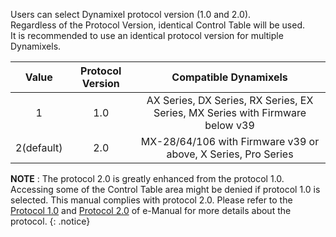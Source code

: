 Users can select Dynamixel protocol version (1.0 and 2.0).  
Regardless of the Protocol Version, identical Control Table will be used.  
It is recommended to use an identical protocol version for multiple Dynamixels.

|   Value    | Protocol Version |                             Compatible Dynamixels                             |
|:----------:|:----------------:|:-----------------------------------------------------------------------------:|
|     1      |       1.0        | AX Series, DX Series, RX Series, EX Series, MX Series with Firmware below v39 |
| 2(default) |       2.0        |         MX-28/64/106 with Firmware v39 or above, X Series, Pro Series         |

**NOTE** : The protocol 2.0 is greatly enhanced from the protocol 1.0. Accessing some of the Control Table area might be denied if protocol 1.0 is selected. This manual complies with protocol 2.0. Please refer to the [Protocol 1.0] and [Protocol 2.0] of e-Manual for more details about the protocol.
{: .notice}

[Protocol 1.0]: /docs/en/dxl/protocol1/
[Protocol 2.0]: /docs/en/dxl/protocol2/
